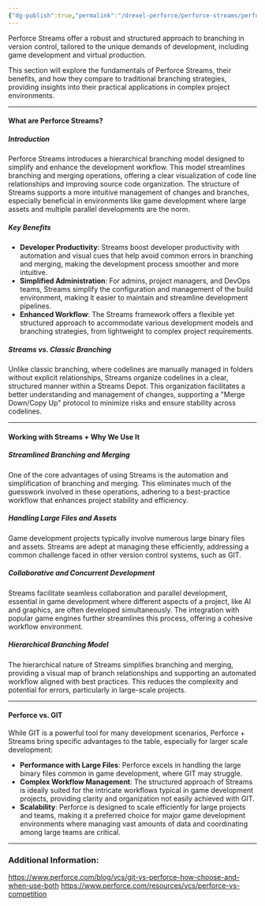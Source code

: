 ```yaml
---
{"dg-publish":true,"permalink":"/drexel-perforce/perforce-streams/perforce-streams/"}
---
```



Perforce Streams offer a robust and structured approach to branching in version control, tailored to the unique demands of development, including game development and virtual production. 

This section will explore the fundamentals of Perforce Streams, their benefits, and how they compare to traditional branching strategies, providing insights into their practical applications in complex project environments.

---
#### What are Perforce Streams?

##### Introduction

Perforce Streams introduces a hierarchical branching model designed to simplify and enhance the  development workflow. This model streamlines branching and merging operations, offering a clear visualization of code line relationships and improving source code organization. The structure of Streams supports a more intuitive management of changes and branches, especially beneficial in environments like game development where large assets and multiple parallel developments are the norm.

##### Key Benefits

- **Developer Productivity**: Streams boost developer productivity with automation and visual cues that help avoid common errors in branching and merging, making the development process smoother and more intuitive.
- **Simplified Administration**: For admins, project managers, and DevOps teams, Streams simplify the configuration and management of the build environment, making it easier to maintain and streamline development pipelines.
- **Enhanced Workflow**: The Streams framework offers a flexible yet structured approach to accommodate various development models and branching strategies, from lightweight to complex project requirements.

##### Streams vs. Classic Branching

Unlike classic branching, where codelines are manually managed in folders without explicit relationships, Streams organize codelines in a clear, structured manner within a Streams Depot. This organization facilitates a better understanding and management of changes, supporting a "Merge Down/Copy Up" protocol to minimize risks and ensure stability across codelines.

---
#### Working with Streams + Why We Use It

##### Streamlined Branching and Merging

One of the core advantages of using Streams is the automation and simplification of branching and merging. This eliminates much of the guesswork involved in these operations, adhering to a best-practice workflow that enhances project stability and efficiency.

##### Handling Large Files and Assets

Game development projects typically involve numerous large binary files and assets. Streams are adept at managing these efficiently, addressing a common challenge faced in other version control systems, such as GIT.

##### Collaborative and Concurrent Development

Streams facilitate seamless collaboration and parallel development, essential in game development where different aspects of a project, like AI and graphics, are often developed simultaneously. The integration with popular game engines further streamlines this process, offering a cohesive workflow environment.

##### Hierarchical Branching Model

The hierarchical nature of Streams simplifies branching and merging, providing a visual map of branch relationships and supporting an automated workflow aligned with best practices. This reduces the complexity and potential for errors, particularly in large-scale projects.

---
#### Perforce vs. GIT

While GIT is a powerful tool for many  development scenarios, Perforce + Streams bring specific advantages to the table, especially for larger scale development:

- **Performance with Large Files**: Perforce excels in handling the large binary files common in game development, where GIT may struggle.
- **Complex Workflow Management**: The structured approach of Streams is ideally suited for the intricate workflows typical in game development projects, providing clarity and organization not easily achieved with GIT.
- **Scalability**: Perforce is designed to scale efficiently for large projects and teams, making it a preferred choice for major game development environments where managing vast amounts of data and coordinating among large teams are critical.

---
### Additional Information:
https://www.perforce.com/blog/vcs/git-vs-perforce-how-choose-and-when-use-both
https://www.perforce.com/resources/vcs/perforce-vs-competition